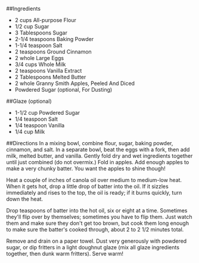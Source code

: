 ##Ingredients
* 2 cups All-purpose Flour
* 1/2 cup Sugar
* 3 Tablespoons Sugar
* 2-1/4 teaspoons Baking Powder
* 1-1/4 teaspoon Salt
* 2 teaspoons Ground Cinnamon
* 2 whole Large Eggs
* 3/4 cups Whole Milk
* 2 teaspoons Vanilla Extract
* 2 Tablespoons Melted Butter
* 2 whole Granny Smith Apples, Peeled And Diced
* Powdered Sugar (optional, For Dusting)

##Glaze (optional)
* 1-1/2 cup Powdered Sugar
* 1/4 teaspoon Salt
* 1/4 teaspoon Vanilla
* 1/4 cup Milk

##Directions
In a mixing bowl, combine flour, sugar, baking powder, cinnamon, and salt.
In a separate bowl, beat the eggs with a fork, then add milk, melted butter, and vanilla.
Gently fold dry and wet ingredients together until just combined (do not overmix.) Fold in apples. Add enough apples to make a very chunky batter. You want the apples to shine though!

Heat a couple of inches of canola oil over medium to medium-low heat. When it gets hot, drop a little drop of batter into the oil. If it sizzles immediately and rises to the top, the oil is ready; if it burns quickly, turn down the heat.

Drop teaspoons of batter into the hot oil, six or eight at a time. Sometimes they'll flip over by themselves; sometimes you have to flip them. Just watch them and make sure they don't get too brown, but cook them long enough to make sure the batter's cooked through, 
about 2 to 2 1/2 minutes total.

Remove and drain on a paper towel. Dust very generously with powdered sugar, or dip fritters in a light doughnut glaze (mix all glaze ingredients together, then dunk warm fritters).
Serve warm!
